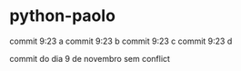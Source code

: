# python-paolo


commit 9:23 a
commit 9:23 b
commit 9:23 c
commit 9:23 d


commit do dia 9 de novembro sem conflict